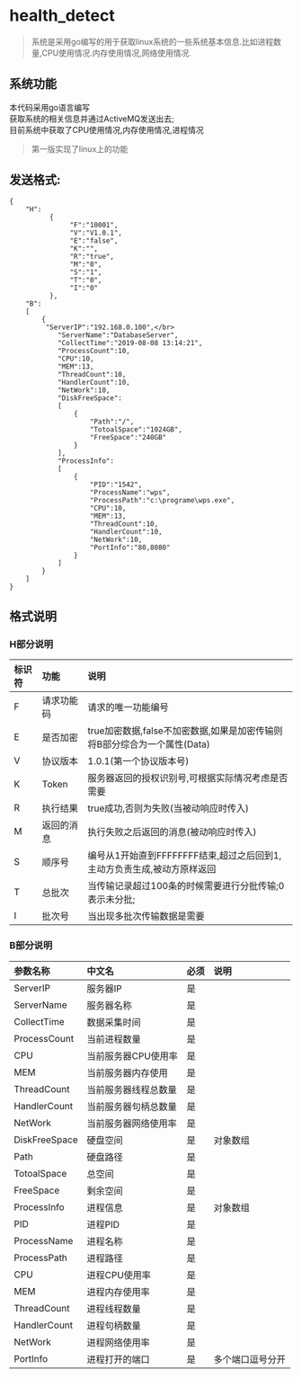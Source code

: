 # health_detect
> 系统是采用go编写的用于获取linux系统的一些系统基本信息.比如进程数量,CPU使用情况.内存使用情况,网络使用情况.

## 系统功能
  本代码采用go语言编写  
  获取系统的相关信息并通过ActiveMQ发送出去;  
  目前系统中获取了CPU使用情况,内存使用情况,进程情况
  > 第一版实现了linux上的功能
##   发送格式:  
```
{
    "H":
          {
               "F":"10001",
               "V":"V1.0.1",
               "E":"false",
               "K":"",
               "R":"true",
               "M":"0",
               "S":"1",
               "T":"0",
               "I":"0"
          },
    "B":  
    [  
        {
         "ServerIP":"192.168.0.100",</br> 
            "ServerName":"DatabaseServer",  
            "CollectTime":"2019-08-08 13:14:21",  
            "ProcessCount":10,  
            "CPU":10,  
            "MEM":13,  
            "ThreadCount":10,  
            "HandlerCount":10,  
            "NetWork":10,  
            "DiskFreeSpace":  
            [  
                {  
                    "Path":"/",  
                    "TotoalSpace":"1024GB",  
                    "FreeSpace":"240GB"  
                }  
            ],  
            "ProcessInfo":  
            [  
                {  
                    "PID":"1542",  
                    "ProcessName":"wps",   
                    "ProcessPath":"c:\programe\wps.exe",  
                    "CPU":10,  
                    "MEM":13,  
                    "ThreadCount":10,  
                    "HandlerCount":10,  
                    "NetWork":10,  
                    "PortInfo":"80,8080"  
                }  
            ]  
        }  
    ] 
} 
```
## 格式说明
### H部分说明
|标识符|功能|说明|
|:----|:-----|:------|
|F|请求功能码|请求的唯一功能编号|
|E|是否加密|true加密数据,false不加密数据,如果是加密传输则将B部分综合为一个属性(Data)|
|V|协议版本|1.0.1(第一个协议版本号)|
|K|Token|服务器返回的授权识别号,可根据实际情况考虑是否需要|
|R|执行结果|true成功,否则为失败(当被动响应时传入)|
|M|返回的消息|执行失败之后返回的消息(被动响应时传入)|
|S|顺序号|编号从1开始直到FFFFFFFF结束,超过之后回到1,主动方负责生成,被动方原样返回|
|T|总批次|当传输记录超过100条的时候需要进行分批传输;0表示未分批;|
|I|批次号|当出现多批次传输数据是需要|
### B部分说明
| 参数名称| 中文名 |必须| 说明 |
| :------------|:-----------|:------|:---------|
|ServerIP|服务器IP|是||
|ServerName|服务器名称|是||
|CollectTime|数据采集时间|是||
|ProcessCount|当前进程数量|是||
|CPU|当前服务器CPU使用率|是||
|MEM|当前服务器内存使用|是||
|ThreadCount|当前服务器线程总数量|是||
|HandlerCount|当前服务器句柄总数量|是||
|NetWork|当前服务器网络使用率|是||
|DiskFreeSpace|硬盘空间|是|对象数组|
|Path|硬盘路径|是||
|TotoalSpace|总空间|是||
|FreeSpace|剩余空间|是||
|ProcessInfo|进程信息|是|对象数组|
|PID|进程PID|是||
|ProcessName|进程名称|是||
|ProcessPath|进程路径|是||
|CPU|进程CPU使用率|是||
|MEM|进程内存使用率|是||
|ThreadCount|进程线程数量|是||
|HandlerCount|进程句柄数量|是||
|NetWork|进程网络使用率|是||
|PortInfo|进程打开的端口|是|多个端口逗号分开|
